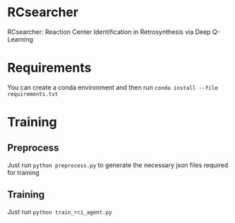 # RCsearcher
RCsearcher: Reaction Center Identification in Retrosynthesis via Deep Q-Learning

# Requirements

You can create a conda environment and then run `conda install --file requirements.txt`

# Training

## Preprocess
Just run `python preprocess.py` to generate the necessary json files required for training

## Training

Just run `python train_rci_agent.py`